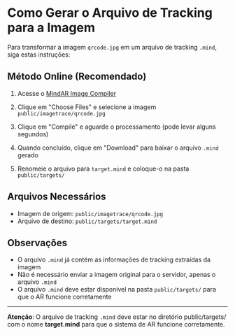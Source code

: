 # Como Gerar o Arquivo de Tracking para a Imagem

Para transformar a imagem `qrcode.jpg` em um arquivo de tracking `.mind`, siga estas instruções:

## Método Online (Recomendado)

1. Acesse o [MindAR Image Compiler](https://hiukim.github.io/mind-ar-js-doc/tools/compile/)

2. Clique em "Choose Files" e selecione a imagem `public/imagetrace/qrcode.jpg`

3. Clique em "Compile" e aguarde o processamento (pode levar alguns segundos)

4. Quando concluído, clique em "Download" para baixar o arquivo `.mind` gerado

5. Renomeie o arquivo para `target.mind` e coloque-o na pasta `public/targets/`

## Arquivos Necessários

- Imagem de origem: `public/imagetrace/qrcode.jpg`
- Arquivo de destino: `public/targets/target.mind`

## Observações

- O arquivo `.mind` já contém as informações de tracking extraídas da imagem
- Não é necessário enviar a imagem original para o servidor, apenas o arquivo `.mind`
- O arquivo `.mind` deve estar disponível na pasta `public/targets/` para que o AR funcione corretamente

---

**Atenção**: O arquivo de tracking `.mind` deve estar no diretório public/targets/ com o nome **target.mind** para que o sistema de AR funcione corretamente. 